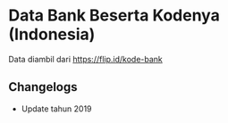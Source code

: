 # Data Bank Beserta Kodenya (Indonesia)

Data diambil dari https://flip.id/kode-bank

## Changelogs
- Update tahun 2019